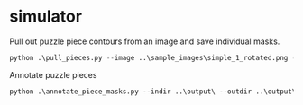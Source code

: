 # simulator

Pull out puzzle piece contours from an image and save individual masks.
```python
python .\pull_pieces.py --image ..\sample_images\simple_1_rotated.png --outdir ..\output
```
Annotate puzzle pieces
```python
python .\annotate_piece_masks.py --indir ..\output\ --outdir ..\output\annotated
```